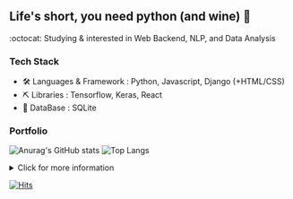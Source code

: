 ## Life's short, you need python (and wine) :wine_glass:

:octocat: Studying & interested in Web Backend, NLP, and Data Analysis

### Tech Stack
- 🛠 Languages & Framework : Python, Javascript, Django (+HTML/CSS) 
- ⛏ Libraries : Tensorflow, Keras, React
- 🔋 DataBase : SQLite


### Portfolio
<div>
  
![Anurag's GitHub stats](https://github-readme-stats.vercel.app/api?username=vodkamitlime&show_icons=true&theme=onedark)
![Top Langs](https://github-readme-stats.vercel.app/api/top-langs/?username=vodkamitlime&layout=compact)
</div>

<details>
  <summary>Click for more information</summary>
  <pre>
  Coming Soon
  </pre>
</details>

<div align-center>
  
  [![Hits](https://hits.seeyoufarm.com/api/count/incr/badge.svg?url=https%3A%2F%2Fgithub.com%2Fvodkamitlime)](https://hits.seeyoufarm.com)
  
</div>

